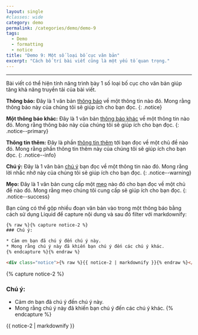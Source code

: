```yaml
---
layout: single
#classes: wide
category: demo
permalink: /categories/demo/demo-9
tags:
  - Demo 
  - formatting
  - notice
title: "Demo 9: Một số loại bố cục văn bản"
excerpt: "Cách bố trí bài viết cũng là một yếu tố quan trọng." 
---
```

---
Bài viết có thể hiện tính năng trình bày 1 số loại bố cục cho văn bản giúp tăng khả năng truyền tải của bài viết.

**Thông báo:** Đây là 1 văn bản [thông báo](#) về một thông tin nào đó. Mong rằng thông báo này của chúng tôi sẽ giúp ích cho bạn đọc.
{: .notice}

**Một thông báo khác:** Đây là 1 văn bản [thông báo khác](#) về một thông tin nào đó. Mong rằng thông báo này của chúng tôi sẽ giúp ích cho bạn đọc.
{: .notice--primary}

**Thông tin thêm:** Đây là phần [thông tin thêm](#) tới bạn đọc về một chủ đề nào đó. Mong rằng phần thông tin thêm này của chúng tôi sẽ giúp ích cho bạn đọc.
{: .notice--info}

**Chú ý:** Đây là 1 văn bản [chú ý](#) bạn đọc về một thông tin nào đó. Mong rằng lời nhắc nhở này của chúng tôi sẽ giúp ích cho bạn đọc.
{: .notice--warning}

**Mẹo:** Đây là 1 văn bản cung cấp một [mẹo](#) nào đó cho bạn đọc về một chủ đề nào đó. Mong rằng mẹo chúng tôi cung cấp sẽ giúp ích cho bạn đọc.
{: .notice--success}

Bạn cũng có thể gộp nhiều đoạn văn bản vào trong một thông báo bằng cách sử dụng Liquid để capture nội dung và sau đó filter với markdownify:

```html
{% raw %}{% capture notice-2 %}
### Chú ý:

* Cảm ơn bạn đã chú ý đến chú ý này.
* Mong rằng chú ý này đã khiến bạn chú ý đến các chú ý khác.
{% endcapture %}{% endraw %}

<div class="notice">{% raw %}{{ notice-2 | markdownify }}{% endraw %}</div>
```
{% capture notice-2 %}
### Chú ý:

* Cảm ơn bạn đã chú ý đến chú ý này.
* Mong rằng chú ý này đã khiến bạn chú ý đến các chú ý khác.
{% endcapture %}

<div class="notice">{{ notice-2 | markdownify }}</div>
